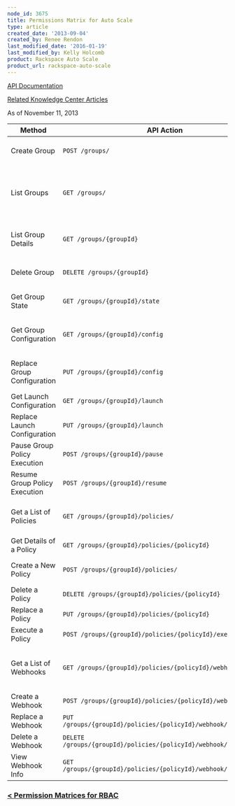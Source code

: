 ```yaml
---
node_id: 3675
title: Permissions Matrix for Auto Scale
type: article
created_date: '2013-09-04'
created_by: Renee Rendon
last_modified_date: '2016-01-19'
last_modified_by: Kelly Holcomb
product: Rackspace Auto Scale
product_url: rackspace-auto-scale
---
```


[API Documentation](https://developer.rackspace.com/docs/autoscale/v1/developer-guide/)

[Related Knowledge Center Articles](/how-to/rackspace-auto-scale-overview)

As of November 11, 2013

| Method | API Action | Role | Description |
| ------ | ---------- | ---- | ----------- |
| Create Group | `POST /groups/` | **Admin only** | Creates an autoscaling group. |
| List Groups | `GET /groups/` | **Admin & Observer** | Lists the autoscaling groups available to the specified tenant. |
| List Group Details | `GET /groups/{groupId}` | **Admin & Observer** | Lists detailed autoscaling group configuration. |
| Delete Group | `DELETE /groups/{groupId}` | **Admin Only** | Deletes autoscaling group. |
| Get Group State | `GET /groups/{groupId}/state` | **Admin & Observer** | Reports autoscaling group state.  |
| Get Group Configuration | `GET /groups/{groupId}/config` | **Admin & Observer** | Lists autoscaling group configuration. |
| Replace Group Configuration | `PUT /groups/{groupId}/config` | **Admin Only**  | Updates autoscaling group configuration. |
| Get Launch Configuration  | `GET /groups/{groupId}/launch` | **Admin & Observer** | Lists launch configuration. |
| Replace Launch Configuration  | `PUT /groups/{groupId}/launch`  | **Admin Only**  | Update launch group configuration.  |
| Pause Group Policy Execution | `POST /groups/{groupId}/pause`  | **Admin Only** | Pauses policy execution. |
| Resume Group Policy Execution | `POST /groups/{groupId}/resume` | **Admin Only**  | Resumes policy execution.  |
| Get a List of Policies | `GET /groups/{groupId}/policies/`  | **Admin & Observer** | Lists scaling policies in the autoscaling group. |
| Get Details of a Policy  | `GET /groups/{groupId}/policies/{policyId}`  | **Admin & Observer** | Describes one policy.  |
| Create a New Policy  | `POST /groups/{groupId}/policies/` | **Admin Only** | Creates autoscaling policy. |
| Delete a Policy | `DELETE /groups/{groupId}/policies/{policyId}` | **Admin Only** | Deletes a policy.  |
| Replace a Policy | `PUT /groups/{groupId}/policies/{policyId}` | **Admin Only** | Updates policy. |
| Execute a Policy | `POST /groups/{groupId}/policies/{policyId}/execute` | **Admin Only** | Executes a policy. |
| Get a List of Webhooks | `GET /groups/{groupId}/policies/{policyId}/webhook` | **Admin Only** | Lists webhooks in the autoscaling group.  |
| Create a Webhook | `POST /groups/{groupId}/policies/{policyId}/webhook` | **Admin Only**  | Creates a webhook. |
| Replace a Webhook | `PUT /groups/{groupId}/policies/{policyId}/webhook/{webhookId}` | **Admin Only** | Updates a webhook.  |
| Delete a Webhook | `DELETE /groups/{groupId}/policies/{policyId}/webhook/{webhookId}` | **Admin Only** | Deletes a webhook. |
| View Webhook Info | `GET /groups/{groupId}/policies/{policyId}/webhook/{webhookId}` | **Admin Only** | Describes one webhook. |


### <a href="/how-to/permissions-matrix-for-role-based-access-control-rbac"> &lt; Permission Matrices for RBAC</a>
